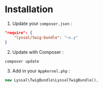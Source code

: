 # Installation

1. Update your `composer.json` :

```json
"require": {
    "lyssal/twig-bundle": "~x.y"
}
```

2. Update with Composer :

```sh
composer update
```

3. Add in your `AppKernel.php` :

```php
new Lyssal\TwigBundle\LyssalTwigBundle(),
```
